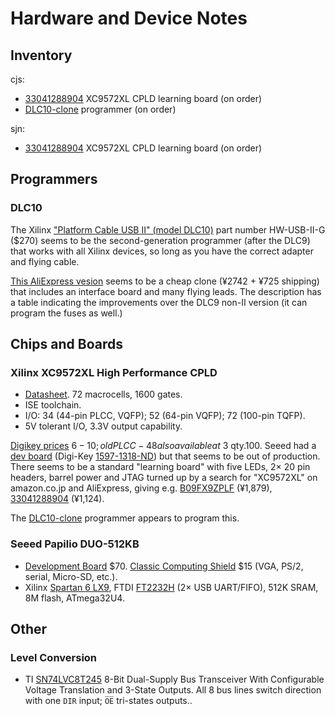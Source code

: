 Hardware and Device Notes
=========================

Inventory
---------

cjs:
- [33041288904][] XC9572XL CPLD learning board (on order)
- [DLC10-clone] programmer (on order)

sjn:
- [33041288904][] XC9572XL CPLD learning board (on order)


Programmers
-----------

### DLC10

The Xilinx ["Platform Cable USB II" (model DLC10)][DLC10] part number
HW-USB-II-G ($270) seems to be the second-generation programmer (after the
DLC9) that works with all Xilinx devices, so long as you have the correct
adapter and flying cable.

[This AliExpress vesion][DLC10-clone] seems to be a cheap clone (¥2742 +
¥725 shipping) that includes an interface board and many flying leads. The
description has a table indicating the improvements over the DLC9 non-II
version (it can program the fuses as well.)


Chips and Boards
----------------

### Xilinx XC9572XL High Performance CPLD

- [Datasheet][XC9572XL]. 72 macrocells, 1600 gates.
- ISE toolchain.
- I/O: 34 (44-pin PLCC, VQFP); 52 (64-pin VQFP); 72 (100-pin TQFP).
- 5V tolerant I/O, 3.3V output capability.

[Digikey prices][dk9572] $6-10; old PLCC-48 also available at ~$3 qty.100.
Seeed had a [dev board][seeed-XC9572XL] (Digi-Key [1597-1318-ND]) but that
seems to be out of production. There seems to be a standard "learning
board" with five LEDs, 2× 20 pin headers, barrel power and JTAG turned up
by a search for "XC9572XL" on amazon.co.jp and AliExpress, giving e.g.
[B09FX9ZPLF][] (¥1,879), [33041288904][] (¥1,124).

The [DLC10-clone] programmer appears to program this.

### Seeed Papilio DUO-512KB

- [Development Board][pap-db] $70. [Classic Computing Shield][pap-sh] $15
  (VGA, PS/2, serial, Micro-SD, etc.).
- Xilinx [Spartan 6 LX9], FTDI [FT2232H][] (2× USB UART/FIFO), 512K SRAM,
  8M flash, ATmega32U4.


Other
-----

### Level Conversion

- TI [SN74LVC8T245] 8-Bit Dual-Supply Bus Transceiver With Configurable
  Voltage Translation and 3-State Outputs. All 8 bus lines switch direction
  with one `DIR` input; `O̅E̅` tri-states outputs..



<!-------------------------------------------------------------------->
[DLC10]: https://www.xilinx.com/products/boards-and-kits/hw-usb-ii-g.html
[DLC10-clone]: https://www.aliexpress.com/item/32691266814.html

[1597-1318-ND]: https://www.digikey.com/en/products/detail/seeed-technology-co-ltd/102990001/5488214?s=N4IgTCBcDaIBoGECcBWA7GOAZEBdAvkA
[33041288904]: https://www.aliexpress.com/item/33041288904.html
[B09FX9ZPLF]: https://www.amazon.co.jp/dp/B09FX9ZPLF
[XC9572XL]: https://www.xilinx.com/support/documentation/data_sheets/ds057.pdf
[dk9572]: https://www.digikey.com/en/products/filter/embedded-cplds-complex-programmable-logic-devices/695?s=N4IgTCBcDaIBoGECcBWA7GOAZEBdAvkA
[seeed-XC9572XL]: https://www.seeedstudio.com/XC9572XL-CPLD-development-board-v1b-p-799.html

[FT2232H]: http://www.ftdichip.com/Support/Documents/DataSheets/ICs/DS_FT2232H.pdf
[Spartan 6 LX9]: https://www.xilinx.com/support/documentation/data_sheets/ds160.pdf
[pap-db]: https://www.seeedstudio.com/Papilio-DUO-512KB-p-2328.html
[pap-sh]: https://www.seeedstudio.com/Classic-Computing-Shield-V1-01.html

[SN74LVC8T245]: https://www.ti.com/lit/ds/sces584b/sces584b.pdf
